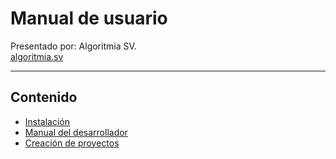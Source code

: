 # Manual de usuario

Presentado por: Algoritmia SV.  
[algoritmia.sv](https://www.algoritmia.sv)

---

## Contenido

- [Instalación](installation.md)
- [Manual del desarrollador](developer_manual.md)
- [Creación de proyectos](create_a_project.md)
